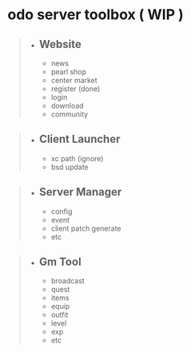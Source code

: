 # odo server toolbox ( WIP )

> - ## Website
>    - news
>    - pearl shop
>    - center market
>    - register (done)
>    - login
>    - download
>    - community

> - ## Client Launcher
>    - xc path (ignore)
>    - bsd update

> - ## Server Manager
>    - config
>    - event
>    - client patch generate
>    - etc

> - ## Gm Tool
>    - broadcast
>    - quest
>    - items
>    - equip
>    - outfit
>    - level
>    - exp
>    - etc
